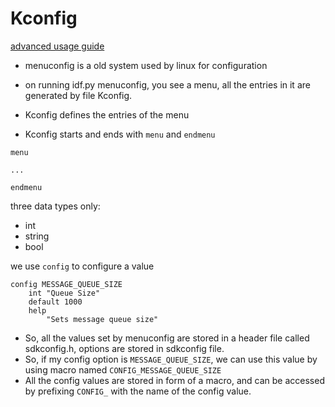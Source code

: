 # Kconfig

[advanced usage guide](https://docs.zephyrproject.org/1.14.0/guides/kconfig/index.html)
* menuconfig is a old system used by linux for configuration
* on running idf.py menuconfig, you see a menu, all the entries in it are generated by file Kconfig.
* Kconfig defines the entries of the menu

* Kconfig starts and ends with `menu` and `endmenu`

```
menu

...

endmenu
```

three data types only: 
* int
* string
* bool

we use `config` to configure a value

```
config MESSAGE_QUEUE_SIZE
    int "Queue Size"
    default 1000
    help 
        "Sets message queue size"
```

* So, all the values set by menuconfig are stored in a header file called sdkconfig.h, options are stored in sdkconfig file.
* So, if my config option is `MESSAGE_QUEUE_SIZE`, we can use this value by using macro named `CONFIG_MESSAGE_QUEUE_SIZE`
* All the config values are stored in form of a macro, and can be accessed by prefixing `CONFIG_` with the name of the config value.

